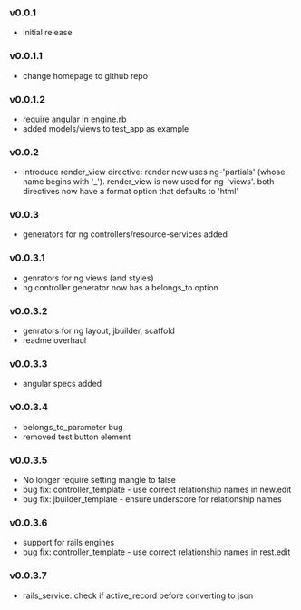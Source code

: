 ### v0.0.1
* initial release

### v0.0.1.1
* change homepage to github repo

### v0.0.1.2
* require angular in engine.rb
* added models/views to test_app as example

### v0.0.2
* introduce render\_view directive: render now uses ng-'partials' (whose name begins with '\_'). render\_view is now used for ng-'views'.  both directives now have a format option that defaults to 'html'

### v0.0.3
* generators for ng controllers/resource-services added

### v0.0.3.1
* genrators for ng views (and styles)
* ng controller generator now has a belongs_to option

### v0.0.3.2
* genrators for ng layout, jbuilder, scaffold
* readme overhaul

### v0.0.3.3
* angular specs added

### v0.0.3.4
* belongs\_to\_parameter bug
* removed test button element

### v0.0.3.5
* No longer require setting mangle to false
* bug fix: controller_template - use correct relationship names in new.edit
* bug fix: jbuilder_template - ensure underscore for relationship names

### v0.0.3.6
* support for rails engines
* bug fix: controller_template - use correct relationship names in rest.edit

### v0.0.3.7
* rails\_service: check if active_record before converting to json